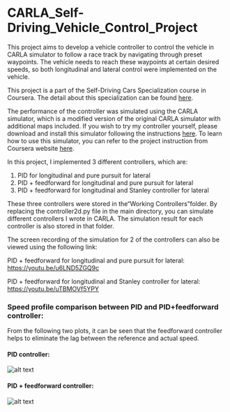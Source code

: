 # CARLA_Self-Driving_Vehicle_Control_Project
This project aims to develop a vehicle controller to control the vehicle in CARLA simulator to follow a race track by navigating through preset waypoints. The vehicle needs to reach these waypoints at certain desired speeds, so both longitudinal and lateral control were implemented on the vehicle.

This project is a part of the Self-Driving Cars Specialization course in Coursera. The detail about this specialization can be found [here](https://www.coursera.org/specializations/self-driving-cars).

The performance of the controller was simulated using the CARLA simulator, which is a modified version of the original CARLA simulator with additional maps included. If you wish to try my controller yourself, please download and install this simulator following the instructions [here](https://www.coursera.org/learn/intro-self-driving-cars/supplement/pGdcu/carla-installation-guide). To learn how to use this simulator, you can refer to the project instruction from Coursera website [here](https://www.coursera.org/learn/intro-self-driving-cars/programming/ac8R5/final-project-self-driving-vehicle-control).

In this project, I implemented 3 different controllers, which are:
1. PID for longitudinal and pure pursuit for lateral
2. PID + feedforward for longitudinal and pure pursuit for lateral
3. PID + feedforward for longitudinal and Stanley controller for lateral

These three controllers were stored in the“Working Controllers”folder. By replacing the controller2d.py file in the main directory, you can simulate different controllers I wrote in CARLA. The simulation result for each controller is also stored in that folder.

The screen recording of the simulation for 2 of the controllers can also be viewed using the following link:

PID + feedforward for longitudinal and pure pursuit for lateral: https://youtu.be/u6LND5ZGQ9c

PID + feedforward for longitudinal and Stanley controller for lateral: https://youtu.be/uTBMOVf5YPY

### Speed profile comparison between PID and PID+feedforward controller: ###

From the following two plots, it can be seen that the feedforward controller helps to eliminate the lag between the reference and actual speed.

#### PID controller: ####

![alt text](https://github.com/yymmaa0000/CARLA_Self-Driving_Vehicle_Control_Project/blob/master/Working%20Controllers/PID%20and%20Pure%20Pursuit/controller_output/Speed%20Profiles.png)

#### PID + feedforward controller: ####

![alt text](https://github.com/yymmaa0000/CARLA_Self-Driving_Vehicle_Control_Project/blob/master/Working%20Controllers/PID%20%2B%20feedforward%20and%20Pure%20Pursuit/controller_output/Speed%20Profiles.png)
